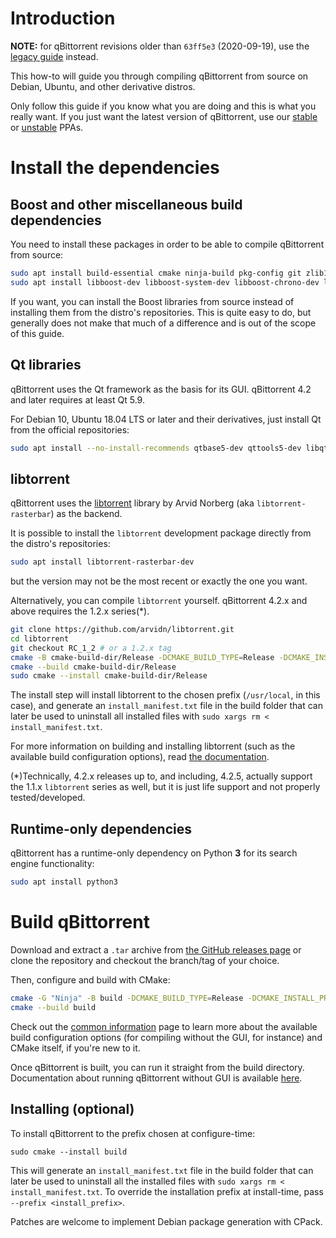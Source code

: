 # Introduction

**NOTE:** for qBittorrent revisions older than `63ff5e3` (2020-09-19), use the [legacy guide](https://github.com/qbittorrent/qBittorrent/wiki/Compilation:-Debian-and-Ubuntu) instead.

This how-to will guide you through compiling qBittorrent from source on Debian, Ubuntu, and other derivative distros.

Only follow this guide if you know what you are doing and this is what you really want.
If you just want the latest version of qBittorrent, use our [stable](https://launchpad.net/~qbittorrent-team/+archive/ubuntu/qbittorrent-stable) or [unstable](https://launchpad.net/~qbittorrent-team/+archive/ubuntu/qbittorrent-unstable) PPAs.

# Install the dependencies

## Boost and other miscellaneous build dependencies

You need to install these packages in order to be able to compile qBittorrent from source:

```bash
sudo apt install build-essential cmake ninja-build pkg-config git zlib1g-dev libssl-dev libgeoip-dev
sudo apt install libboost-dev libboost-system-dev libboost-chrono-dev libboost-random-dev
```

If you want, you can install the Boost libraries from source instead of installing them from the distro's repositories. This is quite easy to do, but generally does not make that much of a difference and is out of the scope of this guide.

## Qt libraries

qBittorrent uses the Qt framework as the basis for its GUI. qBittorrent 4.2 and later requires at least Qt 5.9.

For Debian 10, Ubuntu 18.04 LTS or later and their derivatives, just install Qt from the official repositories:

```bash
sudo apt install --no-install-recommends qtbase5-dev qttools5-dev libqt5svg5-dev
```

## libtorrent

qBittorrent uses the [libtorrent](https://libtorrent.org/) library by Arvid Norberg (aka `libtorrent-rasterbar`) as the backend.

It is possible to install the `libtorrent` development package directly from the distro's repositories:

```bash
sudo apt install libtorrent-rasterbar-dev
```

but the version may not be the most recent or exactly the one you want.

Alternatively, you can compile `libtorrent` yourself. qBittorrent 4.2.x and above requires the  1.2.x series(*).

```bash
git clone https://github.com/arvidn/libtorrent.git
cd libtorrent
git checkout RC_1_2 # or a 1.2.x tag
cmake -B cmake-build-dir/Release -DCMAKE_BUILD_TYPE=Release -DCMAKE_INSTALL_PREFIX=/usr/local
cmake --build cmake-build-dir/Release
sudo cmake --install cmake-build-dir/Release
```

The install step will install libtorrent to the chosen prefix (`/usr/local`, in this case), and generate an `install_manifest.txt` file in the build folder that can later be used to uninstall all installed files with `sudo xargs rm < install_manifest.txt`.

For more information on building and installing libtorrent (such as the available build configuration options), read [the documentation](https://www.libtorrent.org/building.html).

(*)Technically, 4.2.x releases up to, and including, 4.2.5, actually support the 1.1.x `libtorrent` series as well, but it is just life support and not properly tested/developed.

## Runtime-only dependencies

qBittorrent has a runtime-only dependency on Python **3** for its search engine functionality:

```bash
sudo apt install python3
```

# Build qBittorrent

Download and extract a `.tar` archive from [the GitHub releases page](https://github.com/qbittorrent/qBittorrent/releases) or clone the repository and checkout the branch/tag of your choice.

Then, configure and build with CMake:

```bash
cmake -G "Ninja" -B build -DCMAKE_BUILD_TYPE=Release -DCMAKE_INSTALL_PREFIX=/usr/local
cmake --build build
```

Check out the [common information](https://github.com/qbittorrent/qBittorrent/wiki/Compilation-with-CMake:-common-information) page to learn more about the available build configuration options (for compiling without the GUI, for instance) and CMake itself, if you're new to it.

Once qBittorrent is built, you can run it straight from the build directory. Documentation about running qBittorrent without GUI is available [here](https://github.com/qbittorrent/qBittorrent/wiki/Running-qBittorrent-without-X-server-(WebUI-only)).

## Installing (optional)

To install qBittorrent to the prefix chosen at configure-time:

```
sudo cmake --install build
```

This will generate an `install_manifest.txt` file in the build folder that can later be used to uninstall all the installed files with `sudo xargs rm < install_manifest.txt`. To override the installation prefix at install-time, pass `--prefix <install_prefix>`.

Patches are welcome to implement Debian package generation with CPack.